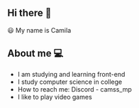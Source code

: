 ## Hi there 👋
😃 My name is Camila

## About me 💻
- I am studying and learning front-end
- I study computer science in college
- How to reach me: Discord - camss_mp
- I like to play video games 

